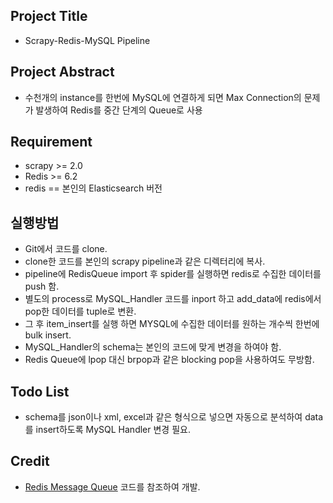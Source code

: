 ## Project Title
- Scrapy-Redis-MySQL Pipeline

## Project Abstract
- 수천개의 instance를 한번에 MySQL에 연결하게 되면 Max Connection의 문제가 발생하여 Redis를 중간 단계의 Queue로 사용

## Requirement
- scrapy >= 2.0
- Redis >= 6.2
- redis == 본인의 Elasticsearch 버전

## 실행방법
- Git에서 코드를 clone.
- clone한 코드를 본인의 scrapy pipeline과 같은 디렉터리에 복사.
- pipeline에 RedisQueue import 후 spider를 실행하면 redis로 수집한 데이터를 push 함.
- 별도의 process로 MySQL_Handler 코드를 inport 하고 add_data에 redis에서 pop한 데이터를 tuple로 변환.
- 그 후 item_insert를 실행 하면 MYSQL에 수집한 데이터를 원하는 개수씩 한번에 bulk insert.
- MySQL_Handler의 schema는 본인의 코드에 맞게 변경을 하여야 함.
- Redis Queue에 lpop 대신 brpop과 같은 blocking pop을 사용하여도 무방함.

## Todo List
- schema를 json이나 xml, excel과 같은 형식으로 넣으면 자동으로 분석하여 data를 insert하도록 MySQL Handler 변경 필요.

## Credit
- [Redis Message Queue](https://m.blog.naver.com/wideeyed/221370229153) 코드를 참조하여 개발.
